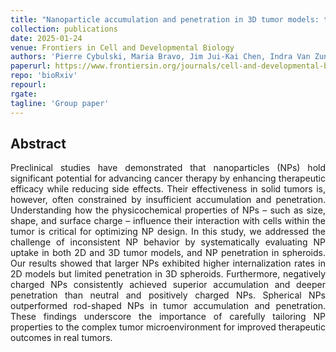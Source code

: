 ```yaml
---
title: "Nanoparticle accumulation and penetration in 3D tumor models: the effect of size, shape, and surface charge"
collection: publications
date: 2025-01-24
venue: Frontiers in Cell and Developmental Biology
authors: 'Pierre Cybulski, Maria Bravo, Jim Jui-Kai Chen, Indra Van Zundert, Sandra Krzyzowska, Farsai Taemaitree, Hiroshi Uji-i, Johan Hofkens, Susana Rocha, Beatrice Fortuni'
paperurl: https://www.frontiersin.org/journals/cell-and-developmental-biology/articles/10.3389/fcell.2024.1520078/full
repo: 'bioRxiv'
repourl:
rgate:
tagline: 'Group paper'
---
```


<h2> Abstract </h2>
<p align= "justify">
Preclinical studies have demonstrated that nanoparticles (NPs) hold significant potential for advancing cancer therapy by enhancing therapeutic efficacy while reducing side effects. Their effectiveness in solid tumors is, however, often constrained by insufficient accumulation and penetration. Understanding how the physicochemical properties of NPs – such as size, shape, and surface charge – influence their interaction with cells within the tumor is critical for optimizing NP design. In this study, we addressed the challenge of inconsistent NP behavior by systematically evaluating NP uptake in both 2D and 3D tumor models, and NP penetration in spheroids. Our results showed that larger NPs exhibited higher internalization rates in 2D models but limited penetration in 3D spheroids. Furthermore, negatively charged NPs consistently achieved superior accumulation and deeper penetration than neutral and positively charged NPs. Spherical NPs outperformed rod-shaped NPs in tumor accumulation and penetration. These findings underscore the importance of carefully tailoring NP properties to the complex tumor microenvironment for improved therapeutic outcomes in real tumors.
